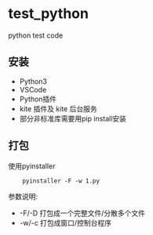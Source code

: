 # test_python
python test code

## 安装
- Python3
- VSCode
- Python插件
- kite 插件及 kite 后台服务
- 部分非标准库需要用pip install安装

## 打包
使用pyinstaller
```
    pyinstaller -F -w 1.py
```
参数说明:
- -F/-D 打包成一个完整文件/分散多个文件
- -w/-c 打包成窗口/控制台程序